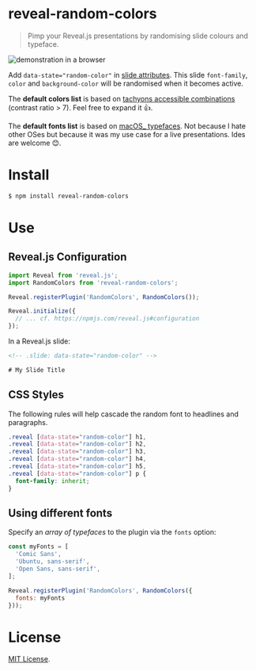 # reveal-random-colors

> Pimp your Reveal.js presentations by randomising slide colours and typeface.

![demonstration in a browser](demo.gif)

Add `data-state="random-color"` in [slide attributes][]. This slide `font-family`, `color` and `background-color` will be randomised when it becomes active.

The **default colors list** is based on [tachyons accessible combinations][] (contrast ratio > 7). Feel free to expand it 👍.

The **default fonts list** is based on [macOS_ typefaces][]. Not because I hate other OSes but because it was my use case for a live presentations. Ides are welcome 😊.

# Install

```bash
$ npm install reveal-random-colors
```

# Use

## Reveal.js Configuration

```js
import Reveal from 'reveal.js';
import RandomColors from 'reveal-random-colors';

Reveal.registerPlugin('RandomColors', RandomColors());

Reveal.initialize({
  // ... cf. https://npmjs.com/reveal.js#configuration
});
```

In a Reveal.js slide:

```html
<!-- .slide: data-state="random-color" -->

# My Slide Title
```

## CSS Styles

The following rules will help cascade the random font to headlines and paragraphs.

```css
.reveal [data-state="random-color"] h1,
.reveal [data-state="random-color"] h2,
.reveal [data-state="random-color"] h3,
.reveal [data-state="random-color"] h4,
.reveal [data-state="random-color"] h5,
.reveal [data-state="random-color"] p {
  font-family: inherit;
}
```

## Using different fonts

Specify an _array of typefaces_ to the plugin via the `fonts` option:

```js
const myFonts = [
  'Comic Sans',
  'Ubuntu, sans-serif',
  'Open Sans, sans-serif',
];

Reveal.registerPlugin('RandomColors', RandomColors({
  fonts: myFonts
}));
```

# License

[MIT License](LICENSE).

[slide attributes]: https://github.com/hakimel/reveal.js/#slide-attributes
[tachyons accessible combinations]: http://tachyons.io/docs/themes/skins/
[macOS_ typefaces]: https://stackoverflow.com/a/62755574/103396
